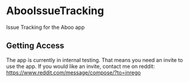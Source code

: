 # AbooIssueTracking
Issue Tracking for the Aboo app

## Getting Access
The app is currently in internal testing. That means you need an invite to use the app. If you would like an invite, contact me on reddit: https://www.reddit.com/message/compose/?to=inrego
